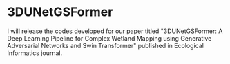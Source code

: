 # 3DUNetGSFormer

I will release the codes developed for our paper titled "3DUNetGSFormer: A Deep Learning Pipeline for Complex Wetland Mapping using Generative Adversarial Networks and Swin Transformer" 
published in Ecological Informatics journal.
